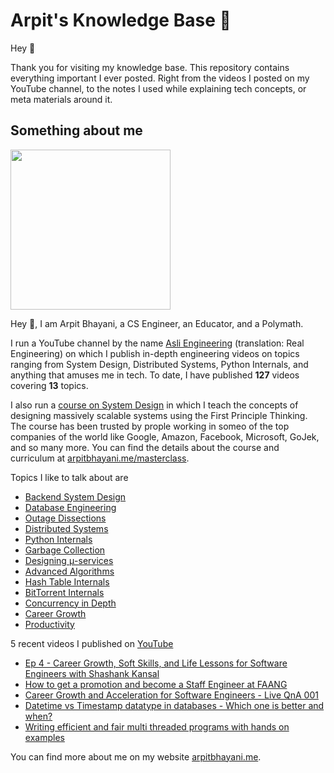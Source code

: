 # Arpit's Knowledge Base 🧠

Hey 🙌‍

Thank you for visiting my knowledge base. This repository contains everything important I ever posted. Right from the videos I posted on my YouTube channel, to the notes I used while explaining tech concepts, or meta materials around it.

## Something about me

<img width="256px" src="https://edge.arpitbhayani.me/img/arpit.jpg" />

Hey 🙌‍, I am Arpit Bhayani, a CS Engineer, an Educator, and a Polymath.

I run a YouTube channel by the name [Asli Engineering](asliengineering.com) (translation: Real Engineering) on which I publish in-depth engineering videos on topics ranging from System Design,
Distributed Systems, Python Internals, and anything that amuses me in tech. To date, I have published **127** videos covering **13** topics.

I also run a [course on System Design](https://arpitbhayani.me/masterclass) in which I teach the concepts of designing massively scalable systems using the First Principle Thinking. The course has been trusted by prople working in someo of the top companies of the world like Google, Amazon, Facebook, Microsoft, GoJek, and so many more. You can find the details about the course and curriculum at [arpitbhayani.me/masterclass](https://arpitbhayani.me/masterclass).

Topics I like to talk about are

 - [Backend System Design](https://arpitbhayani.me/system-design)
 - [Database Engineering](https://arpitbhayani.me/database-engineering)
 - [Outage Dissections](https://arpitbhayani.me/outage-dissections)
 - [Distributed Systems](https://arpitbhayani.me/distributed-systems)
 - [Python Internals](https://arpitbhayani.me/python-internals)
 - [Garbage Collection](https://arpitbhayani.me/garbage-collection)
 - [Designing μ-services](https://arpitbhayani.me/microservices)
 - [Advanced Algorithms](https://arpitbhayani.me/advanced-algorithms)
 - [Hash Table Internals](https://arpitbhayani.me/hash-table-internals)
 - [BitTorrent Internals](https://arpitbhayani.me/bittorrent-internals)
 - [Concurrency in Depth](https://arpitbhayani.me/concurrency)
 - [Career Growth](https://arpitbhayani.me/career)
 - [Productivity](https://arpitbhayani.me/productivity)

5 recent videos I published on [YouTube](https://www.youtube.com/c/ArpitBhayani)

 - [Ep 4 - Career Growth, Soft Skills, and Life Lessons for Software Engineers with Shashank Kansal](https://youtube.com/watch?v=jU-4FKh0NXI)
 - [How to get a promotion and become a Staff Engineer at FAANG](https://youtube.com/watch?v=NJjJctW-K0g)
 - [Career Growth and Acceleration for Software Engineers - Live QnA 001](https://youtube.com/watch?v=pXZFZQrg3_Q)
 - [Datetime vs Timestamp datatype in databases - Which one is better and when?](https://youtube.com/watch?v=zrl_odkY5tI)
 - [Writing efficient and fair multi threaded programs with hands on examples](https://youtube.com/watch?v=2PjlaUnrAMQ)

You can find more about me on my website [arpitbhayani.me](arpitbhayani.me).